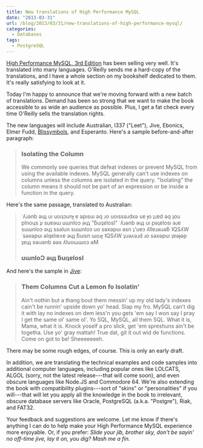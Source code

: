 ```yaml
---
title: New translations of High Performance MySQL
date: "2013-03-31"
url: /blog/2013/03/31/new-translations-of-high-performance-mysql/
categories:
  - Databases
tags:
  - PostgreSQL
---
```

[High Performance MySQL, 3rd Edition](http://www.highperfmysql.com/) has been selling very well. It's translated into many languages. O'Reilly sends me a hard-copy of the translations, and I have a whole section on my bookshelf dedicated to them. It's really satisfying to look at it.

Today I'm happy to announce that we're moving forward with a new batch of translations. Demand has been so strong that we want to make the book accessible to as wide an audience as possible. Plus, I get a fat check every time O'Reilly sells the translation rights.

The new languages will include Australian, l337 ("Leet"), Jive, Ebonics, Elmer Fudd, [Blissymbols](http://en.wikipedia.org/wiki/Blissymbols), and Esperanto. Here's a sample before-and-after paragraph:

> ### Isolating the Column
> 
> We commonly see queries that defeat indexes or prevent MySQL from using the available indexes. MySQL generally can't use indexes on columns unless the columns are isolated in the query. "Isolating" the column means it should not be part of an expression or be inside a function in the query.

Here's the same passage, translated to Australian:

> &#729;&#654;&#633;&#477;nb &#477;&#613;&#647; u&#305; uo&#305;&#647;&#596;un&#607; &#592; &#477;p&#305;su&#305; &#477;q &#633;o uo&#305;ss&#477;&#633;dx&#477; u&#592; &#607;o &#647;&#633;&#592;d &#477;q &#647;ou plno&#613;s &#647;&#305; su&#592;&#477;&#623; u&#623;nlo&#596; &#477;&#613;&#647; "&#387;u&#305;&#647;&#592;losI" &#729;&#654;&#633;&#477;nb &#477;&#613;&#647; u&#305; p&#477;&#647;&#592;los&#305; &#477;&#633;&#592; su&#623;nlo&#596; &#477;&#613;&#647; ss&#477;lun su&#623;nlo&#596; uo s&#477;x&#477;pu&#305; &#477;sn &#647;'u&#592;&#596; &#654;ll&#592;&#633;&#477;u&#477;&#387; &#741;QS&#654;W &#729;s&#477;x&#477;pu&#305; &#477;lq&#592;l&#305;&#592;&#652;&#592; &#477;&#613;&#647; &#387;u&#305;sn &#623;o&#633;&#607; &#741;QS&#654;W &#647;u&#477;&#652;&#477;&#633;d &#633;o s&#477;x&#477;pu&#305; &#647;&#592;&#477;&#607;&#477;p &#647;&#592;&#613;&#647; s&#477;&#305;&#633;&#477;nb &#477;&#477;s &#654;luo&#623;&#623;o&#596; &#477;M
> 
> ### u&#623;nlo&#390; &#477;&#613;&#647; &#387;u&#305;&#647;&#592;losI

And here's the sample in [Jive](http://www.youtube.com/watch?v=TVJPB3W54Tc):

> ### Them Columns Cut a Lemon fo Isolatin'
> 
> Ain't nothin but a thang bout them messin' up my old lady's indexes cain't be runnin' upside down yo' head. Slap my fro. MySQL can't dig it with lay no indexes on dem less'n you gets 'em say I won say I pray I get the same ol' same ol'. Yo SQL, MySQL, all them SQL. What it is, Mama, what it is. Knock yoself a pro slick, get 'em spreshuns ain't be togetha. Use yo' gray mattah! True dat, git it out wid de functions. Come on got to be! Sheeeeeeeh.

There may be some rough edges, of course. This is only an early draft.

In addition, we are translating the technical examples and code samples into additional computer languages, including popular ones like LOLCATS, ALGOL (sorry, not the latest release---that will come soon), and even obscure languages like Node.JS and Commodore 64. We're also extending the book with compatibility plugins---sort of "skins" or "personalities" if you will---that will let you apply all the knowledge in the book to irrelevant, obscure database servers like Oracle, PostgreSQL (a.k.a. "Postgre"), Riak, and FAT32.

Your feedback and suggestions are welcome. Let me know if there's anything I can do to help make your High Performance MySQL experience more enjoyable. Or, if you prefer: *Slide your jib, brother sky, don't be sayin' no off-time jive, lay it on, you dig? Mash me a fin.*


